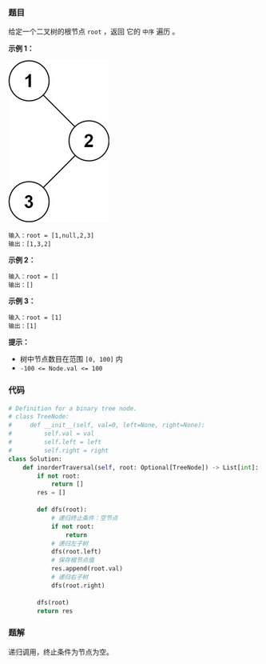 ### 题目

给定一个二叉树的根节点 `root` ，返回 它的 `中序` 遍历 。


**示例 1：**

![img](./images/94-1.jpg)

```
输入：root = [1,null,2,3]
输出：[1,3,2]
```

**示例 2：**

```
输入：root = []
输出：[]
```

**示例 3：**

```
输入：root = [1]
输出：[1]
``` 

**提示：**

- 树中节点数目在范围 `[0, 100]` 内
- `-100 <= Node.val <= 100`

### 代码

```python
# Definition for a binary tree node.
# class TreeNode:
#     def __init__(self, val=0, left=None, right=None):
#         self.val = val
#         self.left = left
#         self.right = right
class Solution:
    def inorderTraversal(self, root: Optional[TreeNode]) -> List[int]:
        if not root:
            return []
        res = []

        def dfs(root):
            # 递归终止条件：空节点
            if not root:
                return
            # 递归左子树
            dfs(root.left)
            # 保存根节点值
            res.append(root.val)
            # 递归右子树
            dfs(root.right)
        
        dfs(root)
        return res
```

### 题解

递归调用，终止条件为节点为空。